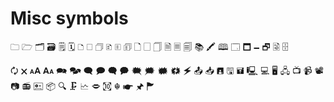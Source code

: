 # Misc symbols

🗀 🗁 🗂 🗃
🗒 🗓
🗅 🗆 🗇
🗈 🗉 🗊
🗋 🗌 🗍
🗎 🗏 🗐
📚︎ 🖍︎ 🕮
🗔 🗖 🗕 🗗
🗟 🗄

🗘 🗙 🗚 🗛
🗪 🗫
🗨 🗩
🗬 🗭
🗮 🗯
🗰 🗱
🗲 
📤︎ 📥︎
🖪 🖫 🖬
🖳 💻︎ 🖥 🖧
📺︎ 📹︎ 📽︎ 📷︎ 📻︎ 🖭
📦︎ 🔍︎ 🗜 🗠 🗢
㉈ ☬ 🖝 🖈 🏲
